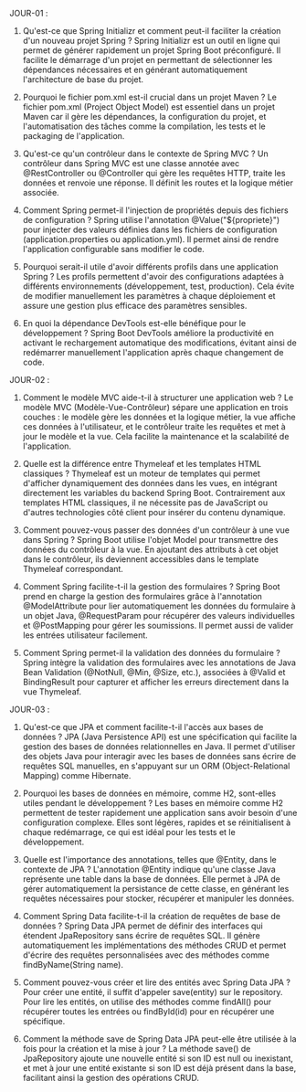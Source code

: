JOUR-01 : 
1. Qu'est-ce que Spring Initializr et comment peut-il faciliter la création d'un nouveau projet Spring ?
Spring Initializr est un outil en ligne qui permet de générer rapidement un projet Spring Boot préconfiguré. Il facilite le démarrage d'un projet en permettant de sélectionner les dépendances nécessaires et en générant automatiquement l'architecture de base du projet.

2. Pourquoi le fichier pom.xml est-il crucial dans un projet Maven ?
Le fichier pom.xml (Project Object Model) est essentiel dans un projet Maven car il gère les dépendances, la configuration du projet, et l'automatisation des tâches comme la compilation, les tests et le packaging de l'application.

3. Qu'est-ce qu'un contrôleur dans le contexte de Spring MVC ?
Un contrôleur dans Spring MVC est une classe annotée avec @RestController ou @Controller qui gère les requêtes HTTP, traite les données et renvoie une réponse. Il définit les routes et la logique métier associée.

4. Comment Spring permet-il l'injection de propriétés depuis des fichiers de configuration ?
Spring utilise l'annotation @Value("${propriete}") pour injecter des valeurs définies dans les fichiers de configuration (application.properties ou application.yml). Il permet ainsi de rendre l'application configurable sans modifier le code.

5. Pourquoi serait-il utile d'avoir différents profils dans une application Spring ?
Les profils permettent d'avoir des configurations adaptées à différents environnements (développement, test, production). Cela évite de modifier manuellement les paramètres à chaque déploiement et assure une gestion plus efficace des paramètres sensibles.

6. En quoi la dépendance DevTools est-elle bénéfique pour le développement ?
Spring Boot DevTools améliore la productivité en activant le rechargement automatique des modifications, évitant ainsi de redémarrer manuellement l'application après chaque changement de code.

JOUR-02 :

1. Comment le modèle MVC aide-t-il à structurer une application web ?
   Le modèle MVC (Modèle-Vue-Contrôleur) sépare une application en trois couches : le modèle gère les données et la
   logique métier, la vue affiche ces données à l'utilisateur, et le contrôleur traite les requêtes et met à jour le
   modèle et la vue. Cela facilite la maintenance et la scalabilité de l'application.

2. Quelle est la différence entre Thymeleaf et les templates HTML classiques ?
   Thymeleaf est un moteur de templates qui permet d'afficher dynamiquement des données dans les vues, en intégrant
   directement les variables du backend Spring Boot. Contrairement aux templates HTML classiques, il ne nécessite pas de
   JavaScript ou d'autres technologies côté client pour insérer du contenu dynamique.

3. Comment pouvez-vous passer des données d'un contrôleur à une vue dans Spring ?
   Spring Boot utilise l'objet Model pour transmettre des données du contrôleur à la vue. En ajoutant des attributs à
   cet objet dans le contrôleur, ils deviennent accessibles dans le template Thymeleaf correspondant.

4. Comment Spring facilite-t-il la gestion des formulaires ?
   Spring Boot prend en charge la gestion des formulaires grâce à l'annotation @ModelAttribute pour lier automatiquement
   les données du formulaire à un objet Java, @RequestParam pour récupérer des valeurs individuelles et @PostMapping
   pour gérer les soumissions. Il permet aussi de valider les entrées utilisateur facilement.

5. Comment Spring permet-il la validation des données du formulaire ?
   Spring intègre la validation des formulaires avec les annotations de Java Bean Validation (@NotNull, @Min, @Size,
   etc.), associées à @Valid et BindingResult pour capturer et afficher les erreurs directement dans la vue Thymeleaf.

JOUR-03 :

1. Qu'est-ce que JPA et comment facilite-t-il l'accès aux bases de données ?
   JPA (Java Persistence API) est une spécification qui facilite la gestion des bases de données relationnelles en Java.
   Il permet d'utiliser des objets Java pour interagir avec les bases de données sans écrire de requêtes SQL manuelles,
   en s'appuyant sur un ORM (Object-Relational Mapping) comme Hibernate.

2. Pourquoi les bases de données en mémoire, comme H2, sont-elles utiles pendant le développement ?
   Les bases en mémoire comme H2 permettent de tester rapidement une application sans avoir besoin d'une configuration
   complexe. Elles sont légères, rapides et se réinitialisent à chaque redémarrage, ce qui est idéal pour les tests et
   le développement.

3. Quelle est l'importance des annotations, telles que @Entity, dans le contexte de JPA ?
   L'annotation @Entity indique qu'une classe Java représente une table dans la base de données. Elle permet à JPA de
   gérer automatiquement la persistance de cette classe, en générant les requêtes nécessaires pour stocker, récupérer et
   manipuler les données.

4. Comment Spring Data facilite-t-il la création de requêtes de base de données ?
   Spring Data JPA permet de définir des interfaces qui étendent JpaRepository sans écrire de requêtes SQL. Il génère
   automatiquement les implémentations des méthodes CRUD et permet d'écrire des requêtes personnalisées avec des
   méthodes comme findByName(String name).

5. Comment pouvez-vous créer et lire des entités avec Spring Data JPA ?
   Pour créer une entité, il suffit d'appeler save(entity) sur le repository. Pour lire les entités, on utilise des
   méthodes comme findAll() pour récupérer toutes les entrées ou findById(id) pour en récupérer une spécifique.

6. Comment la méthode save de Spring Data JPA peut-elle être utilisée à la fois pour la création et la mise à jour ?
   La méthode save() de JpaRepository ajoute une nouvelle entité si son ID est null ou inexistant, et met à jour une
   entité existante si son ID est déjà présent dans la base, facilitant ainsi la gestion des opérations CRUD.